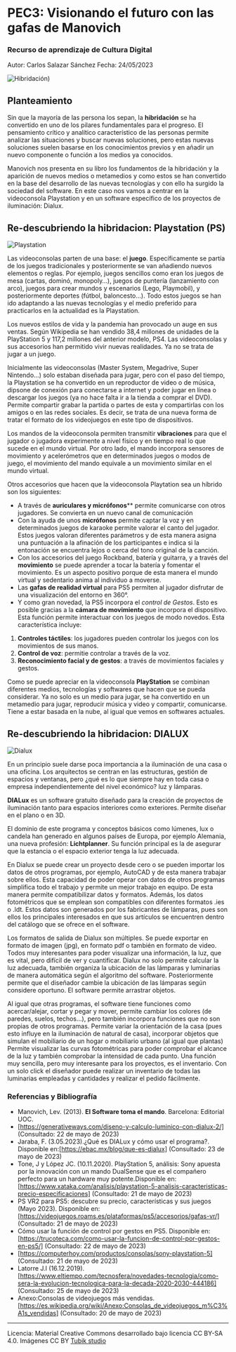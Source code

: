 # PEC3: Visionando el futuro con las gafas de Manovich 

### Recurso de aprendizaje de Cultura Digital 

Autor: Carlos Salazar Sánchez
Fecha:  24/05/2023

![Hibridación](https://www.eltiempo.com/files/article_main/uploads/2019/12/07/5dec47012d257.jpeg)) 



## Planteamiento

Sin que la mayoría de las persona los sepan, la **hibridación** se ha convertido en uno de los pilares fundamentales para el progreso. El pensamiento crítico y analítico característico de las personas permite analizar las situaciones y buscar nuevas soluciones, pero estas nuevas soluciones suelen basarse en los conocimientos previos y en añadir un nuevo componente o función a los medios ya conocidos.

Manovich nos presenta en su libro los fundamentos de la hibridación y la aparición de nuevos medios o metamedios y como estos se han convertido en la base del desarrollo de las nuevas tecnologías y con ello ha surgido la sociedad del software. En este caso nos vamos a centrar en la videoconsola Playstation y en un software específico de los proyectos de iluminación: Dialux.

## Re-descubriendo la hibridacion: Playstation (PS)

![Playstation](https://cdn.computerhoy.com/sites/navi.axelspringer.es/public/media/image/legacy_bdt/ps5-digital-1964701.jpg?tf=384x) 

Las videoconsolas parten de una base: el **juego**. Específicamente se partía de los juegos tradicionales y posteriormente se van añadiendo nuevos elementos o reglas. Por ejemplo, juegos sencillos como eran los juegos de mesa (cartas, dominó, monopoly…), juegos de puntería (lanzamiento con arco), juegos para crear mundos y escenarios (Lego, Playmobil), y posteriormente deportes (fútbol, baloncesto…). Todo estos juegos se han ido adaptando a las nuevas tecnologías y el medio preferido para practicarlos en la actualidad es la Playstation.

Los nuevos estilos de vida y la pandemia han provocado un auge en sus ventas. Según Wikipedia se han vendido 38,4 millones de unidades de la PlayStation 5 y 117,2 millones del anterior modelo, PS4. Las videoconsolas y sus accesorios han permitido vivir nuevas realidades. Ya no se trata de jugar a un juego. 

Inicialmente las videoconsolas (Master System, Megadrive, Super Nintendo...) solo estaban diseñada para jugar, pero con el paso del tiempo, la Playstation se ha convertido en un reproductor de video o de música, dipsone de conexión para conectarse a internet y poder jugar en línea o descargar los juegos (ya no hace falta ir a la tienda a comprar el DVD). Permite compartir grabar la partida o partes de esta y compartirlas con los amigos o en las redes sociales. Es decir, se trata de una nueva forma de tratar el formato de los videojuegos en este tipo de dispositivos.

Los mandos de la videoconsola permiten transmitir  **vibraciones** para que el jugador o jugadora experimente a nivel físico y en tiempo real lo que sucede en el mundo virtual. Por otro lado, el mando incorpora sensores de movimiento y acelerómetros que en determinados juegos o modos de juego, el movimiento del mando equivale a un movimiento similar en el mundo virtual. 

Otros accesorios que hacen que la videoconsola Playtation sea un híbrido son los siguientes:
* A través de **auriculares y micrófonos**** permite comunicarse con otros jugadores. Se convierta en un nuevo canal de comunicación
* Con la ayuda de unos **micrófonos** permite captar la voz y en determinados juegos de karaoke permite valorar el canto del jugador. Estos juegos valoran diferentes parámetros y de esta manera asigna una puntuación a la afinación de los participantes e indica si la entonación se encuentra lejos o cerca del tono original de la canción.
* Con los accesorios del juego Rockband, batería y guitarra, y a través del **movimiento** se puede aprender a tocar la batería y fomentar el movimiento. Es un aspecto positivo porque de esta manera el mundo virtual y sedentario anima al individuo a moverse.
* Las **gafas de realidad virtual** para PS5 permiten al jugador disfrutar de una visualización del entorno en 360°. 
* Y como gran novedad, la PS5 incorpora el *control de Gestos*. Esto es posible gracias a la **cámara de movimiento** que incorpora el dispositivo. Esta función permite interactuar con los juegos de modo novedos. Esta característica incluye:

1. **Controles táctiles**: los jugadores pueden controlar los juegos con los movimientos de sus manos.
2. **Control de voz**: permitie controlar a través de la voz.
3. **Reconocimiento facial y de gestos**: a través de movimientos faciales y gestos.

Como se puede apreciar en la videoconsola **PlayStation** se combinan diferentes medios, tecnologías y softwares que hacen que se pueda considerar. Ya no solo es un medio para jugar, se ha convertido en un metamedio para jugar, reproducir música y video y compartir, comunicarse. Tiene a estar basada en la nube, al igual que vemos en softwares actuales.


## Re-descubriendo la hibridacion: DIALUX

![Dialux](https://blog.ebac.mx/blog/wp-content/uploads/2022/12/image3.gif)

En un principio suele darse poca importancia a la iluminación de una casa o una oficina. Los arquitectos se centran en las estructuras, gestión de espacios y ventanas, pero ¿qué es lo que siempre hay en toda casa o empresa independientemente del nivel económico? luz y lámparas. 

**DIALux** es un software gratuito diseñado para la creación de proyectos de iluminación tanto para espacios interiores como exteriores. Permite diseñar en el plano o en 3D. 

El dominio de este programa y conceptos básicos como lúmenes, lux o candela han generado en algunos países de Europa, por ejemplo Alemania, una nueva profesión: **Lichtplanner**. Su función principal es la de asegurar que la estancia o el espacio exterior tenga la luz adecuada. 

En Dialux se puede crear un proyecto desde cero o se pueden importar los datos de otros programas, por ejemplo, AutoCAD y de esta manera trabajar sobre ellos. Esta capacidad de poder operar con datos de otros programas simplifica todo el trabajo y permite un mejor trabajo en equipo. De esta manera permite compatibilizar datos y formatos. Además, los datos fotométricos que se emplean son compatibles con diferentes formatos .ies o .ldt. Estos datos son generados por los fabricantes de lámparas, pues son ellos los principales interesados en que sus artículos se encuentren dentro del catálogo que se ofrece en el software.  

Los formatos de salida de Dialux son múltiples. Se puede exportar en formato de imagen (jpg), en formato pdf o también en formato de video. Todos muy interesantes para poder visualizar una información, la luz, que es vital, pero difícil de ver y cuantificar.
Dialux no solo permite calcular la luz adecuada, también organiza la ubicación de las lámparas y luminarias de manera automática según el algoritmo del software. Posteriormente permite que el diseñador cambie la ubicación de las lámparas según considere oportuno. El software permite arrastrar objetos. 

Al igual que otras programas, el software tiene funciones como acercar/alejar, cortar y pegar y mover, permite cambiar los colores (de paredes, suelos, techos…), pero también incorpora funciones que no son propias de otros programas. Permite variar la orientación de la casa (pues esto influye en la iluminación de natural de casa), incorporar objetos que simulan el mobiliario de un hogar o mobiliario urbano (al igual que plantas) Permite visualizar las curvas fotométricas para poder comprobar el alcance de la luz y también comprobar la intensidad de cada punto. Una función muy sencilla, pero muy interesante para los proyectos, es el inventario. Con un solo click el diseñador puede realizar un inventario de todas las luminarias empleadas y cantidades y realizar el pedido fácilmente.

### Referencias y Bibliografía

* Manovich, Lev. (2013). **El Software toma el mando**. Barcelona: Editorial UOC. 
* [https://generativeways.com/diseno-y-calculo-luminico-con-dialux-2/] (Consultado: 22 de mayo de 2023)
* Jaraba, F. (3.05.2023).¿Qué es DIALux y cómo usar el programa?. Disponible en:[https://ebac.mx/blog/que-es-dialux] (Consultado: 23 de mayo de 2023)
*  Tone, J y López JC. (10.11.2020). PlayStation 5, análisis: Sony apuesta por la innovación con un mando DualSense que es el compañero perfecto para un hardware muy potente.Disponible en:[https://www.xataka.com/analisis/playstation-5-analisis-caracteristicas-precio-especificaciones] (Consultado: 21 de mayo de 2023)
* PS VR2 para PS5: descubre su precio, características y sus juegos (Mayo 2023). Disponible en:[https://videojuegos.roams.es/plataformas/ps5/accesorios/gafas-vr/] (Consultado: 21 de mayo de 2023)
* Cómo usar la función de control por gestos en PS5. Disponible en:[https://trucoteca.com/como-usar-la-funcion-de-control-por-gestos-en-ps5/] (Consultado: 22 de mayo de 2023)
* [https://computerhoy.com/productos/consolas/sony-playstation-5] (Consultado: 21 de mayo de 2023)
* Latorre J.I (16.12.2019).[https://www.eltiempo.com/tecnosfera/novedades-tecnologia/como-sera-la-evolucion-tecnologica-para-la-decada-2020-2030-444186] (Consultado: 25 de mayo de 2023)
* Anexo:Consolas de videojuegos más vendidas.[https://es.wikipedia.org/wiki/Anexo:Consolas_de_videojuegos_m%C3%A1s_vendidas] (Consultado: 20 de mayo de 2023)

----

Licencia: Material Creative Commons desarrollado bajo licencia CC BY-SA 4.0. Imágenes CC BY [Tubik studio](https://blog.tubikstudio.com/how-to-create-original-flat-illustrations-designers-tips/) 
